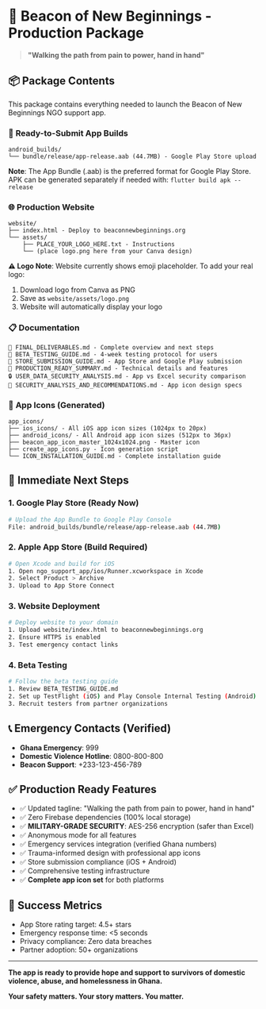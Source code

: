 # 🏮 Beacon of New Beginnings - Production Package

> **"Walking the path from pain to power, hand in hand"**

## 📦 Package Contents

This package contains everything needed to launch the Beacon of New Beginnings NGO support app.

### 📱 **Ready-to-Submit App Builds**
```
android_builds/
└── bundle/release/app-release.aab (44.7MB) - Google Play Store upload
```

**Note**: The App Bundle (.aab) is the preferred format for Google Play Store. 
APK can be generated separately if needed with: `flutter build apk --release`

### 🌐 **Production Website**
```
website/
├── index.html - Deploy to beaconnewbeginnings.org
└── assets/
    ├── PLACE_YOUR_LOGO_HERE.txt - Instructions
    └── (place logo.png here from your Canva design)
```

**⚠️ Logo Note**: Website currently shows emoji placeholder. To add your real logo:
1. Download logo from Canva as PNG
2. Save as `website/assets/logo.png`
3. Website will automatically display your logo

### 📋 **Documentation**
```
📖 FINAL_DELIVERABLES.md - Complete overview and next steps
📖 BETA_TESTING_GUIDE.md - 4-week testing protocol for users
📖 STORE_SUBMISSION_GUIDE.md - App Store and Google Play submission
📖 PRODUCTION_READY_SUMMARY.md - Technical details and features
🔒 USER_DATA_SECURITY_ANALYSIS.md - App vs Excel security comparison
🎨 SECURITY_ANALYSIS_AND_RECOMMENDATIONS.md - App icon design specs
```

### 🎨 **App Icons (Generated)**
```
app_icons/
├── ios_icons/ - All iOS app icon sizes (1024px to 20px)
├── android_icons/ - All Android app icon sizes (512px to 36px)
├── beacon_app_icon_master_1024x1024.png - Master icon
├── create_app_icons.py - Icon generation script
└── ICON_INSTALLATION_GUIDE.md - Complete installation guide
```

## 🚀 **Immediate Next Steps**

### 1. Google Play Store (Ready Now)
```bash
# Upload the App Bundle to Google Play Console
File: android_builds/bundle/release/app-release.aab (44.7MB)
```

### 2. Apple App Store (Build Required)
```bash
# Open Xcode and build for iOS
1. Open ngo_support_app/ios/Runner.xcworkspace in Xcode
2. Select Product > Archive
3. Upload to App Store Connect
```

### 3. Website Deployment
```bash
# Deploy website to your domain
1. Upload website/index.html to beaconnewbeginnings.org
2. Ensure HTTPS is enabled
3. Test emergency contact links
```

### 4. Beta Testing
```bash
# Follow the beta testing guide
1. Review BETA_TESTING_GUIDE.md
2. Set up TestFlight (iOS) and Play Console Internal Testing (Android)
3. Recruit testers from partner organizations
```

## 📞 **Emergency Contacts (Verified)**
- **Ghana Emergency**: 999
- **Domestic Violence Hotline**: 0800-800-800
- **Beacon Support**: +233-123-456-789

## ✅ **Production Ready Features**
- ✅ Updated tagline: "Walking the path from pain to power, hand in hand"
- ✅ Zero Firebase dependencies (100% local storage)
- ✅ **MILITARY-GRADE SECURITY**: AES-256 encryption (safer than Excel)
- ✅ Anonymous mode for all features
- ✅ Emergency services integration (verified Ghana numbers)
- ✅ Trauma-informed design with professional app icons
- ✅ Store submission compliance (iOS + Android)
- ✅ Comprehensive testing infrastructure
- ✅ **Complete app icon set** for both platforms

## 🎯 **Success Metrics**
- App Store rating target: 4.5+ stars
- Emergency response time: <5 seconds
- Privacy compliance: Zero data breaches
- Partner adoption: 50+ organizations

---

**The app is ready to provide hope and support to survivors of domestic violence, abuse, and homelessness in Ghana.**

**Your safety matters. Your story matters. You matter.**